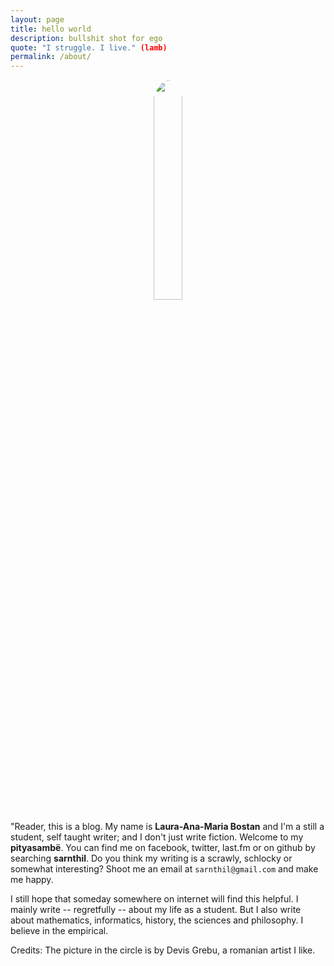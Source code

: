 ```yaml
---
layout: page
title: hello world
description: bullshit shot for ego
quote: "I struggle. I live." (lamb)
permalink: /about/
---
```


<center><img src = "{{ site.url }}/images/{{ site.owner.avatar }}" style = "border: 1px #fff solid; border-radius: 100%; width: 30%;"></center>

<span class = "initial">"R</span>eader, this is a blog. My name is **Laura-Ana-Maria Bostan** and I'm a still a student, self taught writer; and I don't just write fiction. Welcome to my **pityasambë**. You can find me on facebook, twitter, last.fm  or on github by searching **sarnthil**. Do you think my writing is a scrawly, schlocky or somewhat interesting?  Shoot me an email at `sarnthil@gmail.com` and make me happy.

I still hope that someday somewhere on internet will find this helpful. I mainly write -- regretfully -- about my life as a student. But I also write about mathematics, informatics, history, the sciences and philosophy. I believe in the empirical.

Credits: The picture in the circle is by Devis Grebu, a romanian artist I like.
